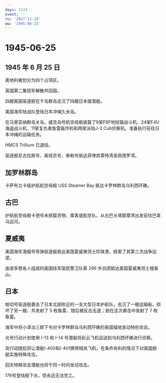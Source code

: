 ```yaml
---
days: 2124
event: ''
ru: '2027-12-19'
ww: '1945-06-25'
---
```


# 1945-06-25

## 1945 年 6 月 25 日

奥地利被划分为四个占领区。

英国第二集团军解散并回国。

四艘美国驱逐舰在千岛群岛击沉了四艘日本猎潜艇。

美国海军陆战队登陆日本冲绳久米岛。

在马里亚纳群岛关岛，威克岛号航空母舰装载了9架F6F地狱猫战斗机、24架F4U海盗战斗机、11架复仇者鱼雷轰炸机和两架派珀J-3
Cub侦察机，准备执行前往日本冲绳的运输任务。

HMCS Trillium 已退役。

驱逐舰尼古拉斯号、奥班农号、泰勒号抵达菲律宾莱特湾圣佩德罗湾。

## 加罗林群岛

卡萨布兰卡级护航航空母舰 USS Steamer Bay 抵达卡罗林群岛乌利西环礁。

## 古巴

护航航空母舰卡德号未搭载货物、乘客或航空队，从古巴关塔那摩湾出发前往巴拿马运河。

## 夏威夷

美国海军海猫号导弹驱逐舰抵达美国夏威夷领土珍珠港，结束了其第三次战争巡逻。

由波多黎各人组成的美国陆军国民警卫队第 296
步兵团抵达美国夏威夷领土檀香山。

## 日本

帕切号驱逐舰袭击了日本北部附近的一支大型日本护航队，击沉了一艘运输船，损坏了另一艘，共发射了
5 枚鱼雷，随后被反击击退；她在这次袭击中发射了 7 枚鱼雷。

海军中将小泽治三郎下令对卡罗林群岛乌利西环礁的美国锚地发动特别攻击。

光号行动计划使用 I-13 和 I-14 号潜艇将彩云飞机运送到乌利西环礁进行侦察。

岚行动随后将让潜艇I-400和I-401携带晴岚飞机，在条件有利的情况下对美国舰艇实施特殊攻击。

回天特殊攻击潜艇也将于同一时间发动攻击。

176号登陆舰下水，但永远无法完工。